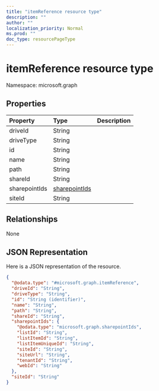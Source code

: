 ```yaml
---
title: "itemReference resource type"
description: ""
author: ""
localization_priority: Normal
ms.prod: ""
doc_type: resourcePageType
---
```


# itemReference resource type


Namespace: microsoft.graph



## Properties
|Property|Type|Description|
|:---|:---|:---|
|driveId|String||
|driveType|String||
|id|String||
|name|String||
|path|String||
|shareId|String||
|sharepointIds|[sharepointIds](../resources/sharepointids.md)||
|siteId|String||

## Relationships
None

## JSON Representation
Here is a JSON representation of the resource.
<!-- {
  "blockType": "resource",
  "@odata.type": "microsoft.graph.itemReference"
}
-->
``` json
{
  "@odata.type": "#microsoft.graph.itemReference",
  "driveId": "String",
  "driveType": "String",
  "id": "String (identifier)",
  "name": "String",
  "path": "String",
  "shareId": "String",
  "sharepointIds": {
    "@odata.type": "microsoft.graph.sharepointIds",
    "listId": "String",
    "listItemId": "String",
    "listItemUniqueId": "String",
    "siteId": "String",
    "siteUrl": "String",
    "tenantId": "String",
    "webId": "String"
  },
  "siteId": "String"
}
```

